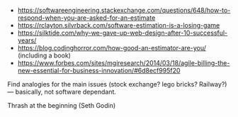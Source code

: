 - https://softwareengineering.stackexchange.com/questions/648/how-to-respond-when-you-are-asked-for-an-estimate
- https://rclayton.silvrback.com/software-estimation-is-a-losing-game
- https://silktide.com/why-we-gave-up-web-design-after-10-successful-years/
- https://blog.codinghorror.com/how-good-an-estimator-are-you/ (including a book)
- https://www.forbes.com/sites/mgiresearch/2014/03/18/agile-billing-the-new-essential-for-business-innovation/#6d8ecf995f20

Find analogies for the main issues (stock exchange? lego bricks? Railway?) — basically, not software dependant.

Thrash at the beginning (Seth Godin)
